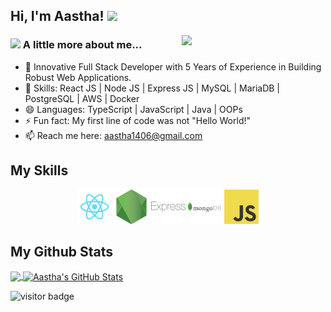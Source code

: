 <h2> Hi, I'm Aastha! <img src="https://media.giphy.com/media/cIjvVL8ecNWJsSkYxD/giphy.gif" width="50"></h1>
<img align='right' src="https://media.giphy.com/media/dWxO36Jzd6bTSt5dIY/giphy.gif" width="230">

### <img src="https://media.giphy.com/media/VgCDAzcKvsR6OM0uWg/giphy.gif" width="50"> A little more about me... 
- 🌱 Innovative Full Stack Developer with 5 Years of Experience in Building Robust Web Applications.
- 🤔 Skills: React JS | Node JS | Express JS | MySQL | MariaDB | PostgreSQL | AWS | Docker
- 😄 Languages: TypeScript | JavaScript | Java | OOPs
- ⚡ Fun fact: My first line of code was not "Hello World!"
- 📫 Reach me here: <a href="mailto:aastha1406@gmail.com">aastha1406@gmail.com</a>

## My Skills
<p align="center">
  <img src="https://raw.githubusercontent.com/github/explore/80688e429a7d4ef2fca1e82350fe8e3517d3494d/topics/react/react.png" alt="react" width="55" height="55"/>
  <img src="https://raw.githubusercontent.com/github/explore/80688e429a7d4ef2fca1e82350fe8e3517d3494d/topics/nodejs/nodejs.png" alt="node" width="55" height="55"/>
  <img src="https://raw.githubusercontent.com/github/explore/80688e429a7d4ef2fca1e82350fe8e3517d3494d/topics/express/express.png" alt="express" width="55" height="55"/>
  <img src="https://raw.githubusercontent.com/github/explore/80688e429a7d4ef2fca1e82350fe8e3517d3494d/topics/mongodb/mongodb.png" alt="mongodb" width="55" height="55"/>
  <img src="https://raw.githubusercontent.com/github/explore/80688e429a7d4ef2fca1e82350fe8e3517d3494d/topics/javascript/javascript.png" alt="javascript" width="55" height="55"/>
</p>

## My Github Stats 
<a href="https://github.com/aastha-14/aastha-14">
  <img align="center" src="https://github-readme-stats.vercel.app/api/top-langs/?username=aastha-14&hide=java,html&title_color=ffffff&text_color=c9cacc&icon_color=2bbc8a&bg_color=1d1f21&theme=gruvbox" />
</a>
<a href="https://github.com/aastha-14/aastha-14">
  <img align="center" src="https://github-readme-stats.vercel.app/api?username=aastha-14&show_icons=true&line_height=27&count_private=true&title_color=ffffff&text_color=c9cacc&icon_color=2bbc8a&bg_color=1d1f21&theme=gruvbox" alt="Aastha's GitHub Stats" />
</a>

<!-- Resources -->
<!-- GitHub Stats: https://github.com/anuraghazra/github-readme-stats -->

![visitor badge](https://visitor-badge.glitch.me/badge?page_id=aastha-14.aastha-14)


  

